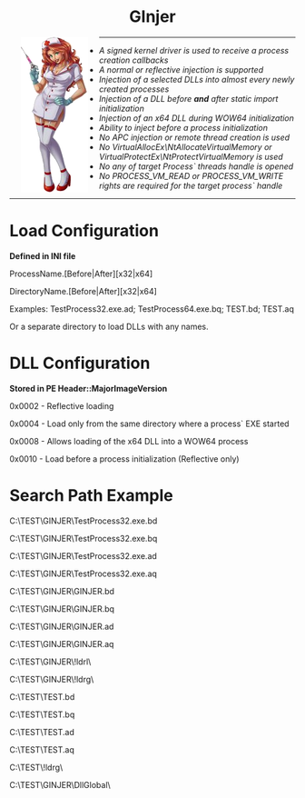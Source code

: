 
<p align="center">                 
  <h1 align="center">GInjer</h1>
</p>  
 
<img align="left" hspace="20" src="/Main.png">

---
+ *A signed kernel driver is used to receive a process creation callbacks*
+ *A normal or reflective injection is supported*
+ *Injection of a selected DLLs into almost every newly created processes*
+ *Injection of a DLL before **and** after static import initialization*
+ *Injection of an x64 DLL during WOW64 initialization*
+ *Ability to inject before a process initialization*
+ *No APC injection or remote thread creation is used*
+ *No VirtualAllocEx\\NtAllocateVirtualMemory or VirtualProtectEx\\NtProtectVirtualMemory is used*
+ *No any of target Process` threads handle is opened*
+ *No PROCESS_VM_READ or PROCESS_VM_WRITE rights are required for the target process` handle*     
---
# Load Configuration

**Defined in INI file**

ProcessName.[Before|After][x32|x64]

DirectoryName.[Before|After][x32|x64]

Examples: TestProcess32.exe.ad; TestProcess64.exe.bq; TEST.bd; TEST.aq

Or a separate directory to load DLLs with any names.

# DLL Configuration

**Stored in PE Header::MajorImageVersion**

 0x0002 - Reflective loading
 
 0x0004 - Load only from the same directory where a process` EXE started
 
 0x0008 - Allows loading of the x64 DLL into a WOW64 process
 
 0x0010 - Load before a process initialization (Reflective only)

# Search Path Example

C:\\TEST\\GINJER\\TestProcess32.exe.bd

C:\\TEST\\GINJER\\TestProcess32.exe.bq

C:\\TEST\\GINJER\\TestProcess32.exe.ad

C:\\TEST\\GINJER\\TestProcess32.exe.aq

C:\\TEST\\GINJER\\GINJER.bd

C:\\TEST\\GINJER\\GINJER.bq

C:\\TEST\\GINJER\\GINJER.ad

C:\\TEST\\GINJER\\GINJER.aq

C:\\TEST\\GINJER\\!ldrl\\

C:\\TEST\\GINJER\\!ldrg\\

C:\\TEST\\TEST.bd

C:\\TEST\\TEST.bq

C:\\TEST\\TEST.ad

C:\\TEST\\TEST.aq

C:\\TEST\\!ldrg\\

C:\\TEST\\GINJER\\DllGlobal\\


                                               